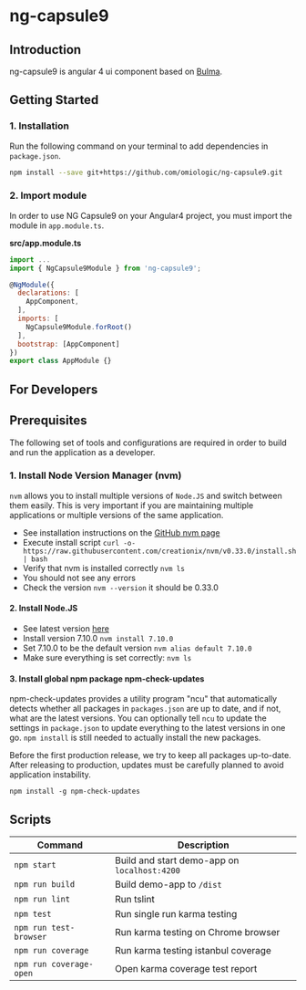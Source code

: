 # ng-capsule9

## Introduction

ng-capsule9 is angular 4 ui component based on [Bulma](https://github.com/jgthms/bulma).

## Getting Started

### 1. Installation

Run the following command on your terminal to add dependencies in
 `package.json`.

```bash
npm install --save git+https://github.com/omiologic/ng-capsule9.git
```

### 2. Import module

In order to use NG Capsule9 on your Angular4 project, you must import the module in `app.module.ts`.

**src/app.module.ts**

``` javascript
import ...
import { NgCapsule9Module } from 'ng-capsule9';

@NgModule({
  declarations: [
    AppComponent,
  ],
  imports: [
    NgCapsule9Module.forRoot()
  ],
  bootstrap: [AppComponent]
})
export class AppModule {}
```


## For Developers

## Prerequisites

The following set of tools and configurations are required in order to build and run the application as a developer.

### 1. Install Node Version Manager (nvm)

`nvm` allows you to install multiple versions of `Node.JS` and switch between them easily. This is very important if you are maintaining multiple applications or multiple versions of the same application.

  * See installation instructions on the [GitHub nvm page](https://github.com/creationix/nvm)
  * Execute install script `curl -o- https://raw.githubusercontent.com/creationix/nvm/v0.33.0/install.sh | bash`
  * Verify that nvm is installed correctly `nvm ls`
  * You should not see any errors
  * Check the version `nvm --version` it should be 0.33.0

#### 2. Install Node.JS
  * See latest version [here](https://nodejs.org/en/download)
  * Install version 7.10.0 `nvm install 7.10.0`
  * Set 7.10.0 to be the default version `nvm alias default 7.10.0`
  * Make sure everything is set correctly: `nvm ls`

#### 3. Install global npm package npm-check-updates
npm-check-updates provides a utility program "ncu" that automatically detects whether all packages in `packages.json` are up to date, and if not, what are the latest versions.  You can optionally tell `ncu` to update the settings in `package.json` to update everything to the latest versions in one go.  `npm install` is still needed to actually install the new packages.   

Before the first production release, we try to keep all packages up-to-date. After releasing to production, updates must be carefully planned to avoid application instability.

`npm install -g npm-check-updates`


## Scripts

| Command | Description |
| --- | --- |
| `npm start` | Build and start demo-app on `localhost:4200` |
| `npm run build` | Build demo-app to `/dist` |
| `npm run lint` | Run tslint |
| `npm test` | Run single run karma testing |
| `npm run test-browser` | Run karma testing on Chrome browser |
| `npm run coverage` | Run karma testing istanbul coverage |
| `npm run coverage-open` | Open karma coverage test report |
